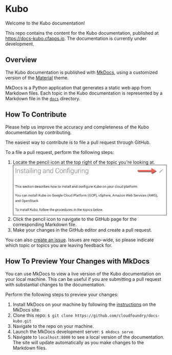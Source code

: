 # Kubo

Welcome to the Kubo documentation!

This repo contains the content for the Kubo documentation, published at https://docs-kubo.cfapps.io. The documentation is currently under development.

## Overview

The Kubo documentation is published with [MkDocs](http://www.mkdocs.org/), using a customized version of the [Material](https://github.com/squidfunk/mkdocs-material) theme.

MkDocs is a Python application that generates a static web app from Markdown files. Each topic in the Kubo documentation is represented by a Markdown file in the [`docs`](https://github.com/cloudfoundry/docs-kubo/tree/master/docs) directory.

## How To Contribute

Please help us improve the accuracy and completeness of the Kubo documentation by contributing.

The easiest way to contribute is to file a pull request through GitHub.

To a file a pull request, perform the following steps:

1. Locate the pencil icon at the top right of the topic you're looking at.
	![](readme.png)
1. Click the pencil icon to navigate to the GitHub page for the corresponding Markdown file.
1. Make your changes in the GitHub editor and create a pull request.

You can also [create an issue](https://github.com/cloudfoundry/docs-kubo/issues/new). Issues are repo-wide, so please indicate which topic or topics you are leaving feedback for.

## How To Preview Your Changes with MkDocs

You can use MkDocs to view a live version of the Kubo documentation on your local machine. This can be useful if you are submitting a pull request with substantial changes to the documentation.

Perform the following steps to preview your changes:

1. Install MkDocs on your machine by following the [instructions](http://www.mkdocs.org/#installation) on the MkDocs site.
1. Clone this repo:
	`$ git clone https://github.com/cloudfoundry/docs-kubo.git`
1. Navigate to the repo on your machine.
1. Launch the MkDocs development server:
	`$ mkdocs serve`
1. Navigate to `localhost:8000` to see a local version of the documentation. The site will update automatically as you make changes to the Markdown files.